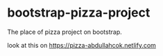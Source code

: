 # bootstrap-pizza-project
The place of pizza project on bootstrap.


look at this on https://pizza-abdullahcok.netlify.com
